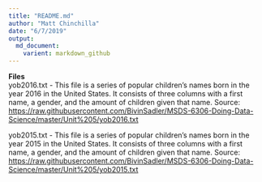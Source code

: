 ```yaml
---
title: "README.md"
author: "Matt Chinchilla"
date: "6/7/2019"
output: 
  md_document:
    varient: markdown_github
---
```

<b>Files</b><br>
yob2016.txt - This file is a series of popular children’s names born in the year 2016 in the United States.  It consists of three columns with a first name, a gender, and the amount of children given that name.
Source: https://raw.githubusercontent.com/BivinSadler/MSDS-6306-Doing-Data-Science/master/Unit%205/yob2016.txt

yob2015.txt - This file is a series of popular children’s names born in the year 2015 in the United States.  It consists of three columns with a first name, a gender, and the amount of children given that name.
Source: https://raw.githubusercontent.com/BivinSadler/MSDS-6306-Doing-Data-Science/master/Unit%205/yob2015.txt
